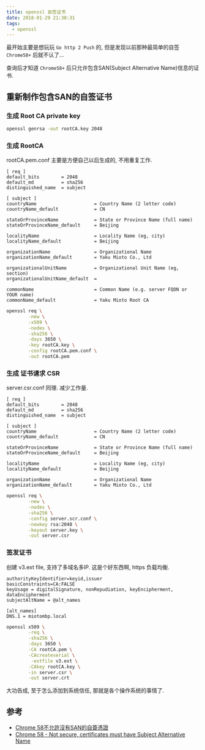 ```yaml
---
title: openssl 自签证书
date: 2018-01-29 21:38:31
tags:
  - openssl
---
```


最开始主要是想玩玩 `Go http 2 Push` 的, 但是发现以前那种最简单的自签 `Chrome58+` 后就不认了...

查询后才知道 `Chrome58+` 后只允许包含SAN(Subject Alternative Name)信息的证书.

<!--more-->

## 重新制作包含SAN的自签证书

### 生成 Root CA private key

```bash
openssl genrsa -out rootCA.key 2048
```

### 生成 RootCA

rootCA.pem.conf 主要是方便自己以后生成的, 不用重复工作.

```file
[ req ]
default_bits        = 2048
default_md          = sha256
distinguished_name  = subject

[ subject ]
countryName                     = Country Name (2 letter code)
countryName_default             = CN

stateOrProvinceName             = State or Province Name (full name)
stateOrProvinceName_default     = Beijing

localityName                    = Locality Name (eg, city)
localityName_default            = Beijing

organizationName                = Organizational Name
organizationName_default        = Yaku Mioto Co., Ltd

organizationalUnitName          = Organizational Unit Name (eg, section)
organizationalUnitName_default  =

commonName                      = Common Name (e.g. server FQDN or YOUR name)
commonName_default              = Yaku Mioto Root CA
```

```bash
openssl req \
        -new \
        -x509 \
        -nodes \
        -sha256 \
        -days 3650 \
        -key rootCA.key \
        -config rootCA.pem.conf \
        -out rootCA.pem
```

### 生成 证书请求 CSR

server.csr.conf 同理. 减少工作量.

```file
[ req ]
default_bits        = 2048
default_md          = sha256
distinguished_name  = subject

[ subject ]
countryName                     = Country Name (2 letter code)
countryName_default             = CN

stateOrProvinceName             = State or Province Name (full name)
stateOrProvinceName_default     = Beijing

localityName                    = Locality Name (eg, city)
localityName_default            = Beijing

organizationName                = Organizational Name
organizationName_default        = Yaku Mioto Co., Ltd
```

```bash
openssl req \
        -new \
        -nodes \
        -sha256 \
        -config server.scr.conf \
        -newkey rsa:2048 \
        -keyout server.key \
        -out server.csr
```

### 签发证书

创建 v3.ext file, 支持了多域名多IP. 这是个好东西啊, https 负载均衡.

```file
authorityKeyIdentifier=keyid,issuer
basicConstraints=CA:FALSE
keyUsage = digitalSignature, nonRepudiation, keyEncipherment, dataEncipherment
subjectAltName = @alt_names

[alt_names]
DNS.1 = miotombp.local
```

```bash
openssl x509 \
        -req \
        -sha256 \
        -days 3650 \
        -CA rootCA.pem \
        -CAcreateserial \
         -extfile v3.ext \
        -CAkey rootCA.key \
        -in server.csr \
        -out server.crt
```

大功告成, 至于怎么添加到系统信任, 那就是各个操作系统的事情了.

## 参考

- [Chrome 58不允許沒有SAN的自簽憑證](https://medium.com/@klaycsy/chrome-58%E4%B8%8D%E5%85%81%E8%A8%B1%E6%B2%92%E6%9C%89san%E7%9A%84%E8%87%AA%E7%B0%BD%E6%86%91%E8%AD%89-12ca7029a933)
- [Chrome 58 - Not secure, certificates must have Subject Alternative Name](https://communities.ca.com/thread/241776307)
